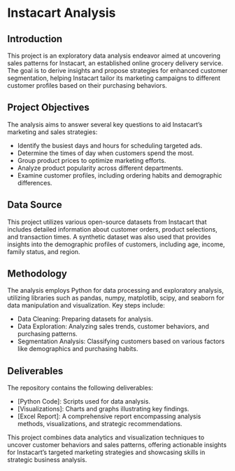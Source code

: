 # Instacart Analysis

## Introduction
This project is an exploratory data analysis endeavor aimed at uncovering sales patterns for Instacart, an established online grocery delivery service. The goal is to derive insights and propose strategies for enhanced customer segmentation, helping Instacart tailor its marketing campaigns to different customer profiles based on their purchasing behaviors.

## Project Objectives
The analysis aims to answer several key questions to aid Instacart’s marketing and sales strategies:

+ Identify the busiest days and hours for scheduling targeted ads.
+ Determine the times of day when customers spend the most.
+ Group product prices to optimize marketing efforts.
+ Analyze product popularity across different departments.
+ Examine customer profiles, including ordering habits and demographic differences.

## Data Source
This project utilizes various open-source datasets from Instacart that includes detailed information about customer orders, product selections, and transaction times. A synthetic dataset was also used that provides insights into the demographic profiles of customers, including age, income, family status, and region. 

## Methodology
The analysis employs Python for data processing and exploratory analysis, utilizing libraries such as pandas, numpy, matplotlib, scipy, and seaborn for data manipulation and visualization. Key steps include:

+ Data Cleaning: Preparing datasets for analysis.
+ Data Exploration: Analyzing sales trends, customer behaviors, and purchasing patterns.
+ Segmentation Analysis: Classifying customers based on various factors like demographics and purchasing habits.

## Deliverables
The repository contains the following deliverables:

+ [Python Code]: Scripts used for data analysis.
+ [Visualizations]: Charts and graphs illustrating key findings.
+ [Excel Report]: A comprehensive report encompassing analysis methods, visualizations, and strategic recommendations.

This project combines data analytics and visualization techniques to uncover customer behaviors and sales patterns, offering actionable insights for Instacart’s targeted marketing strategies and showcasing skills in strategic business analysis.
